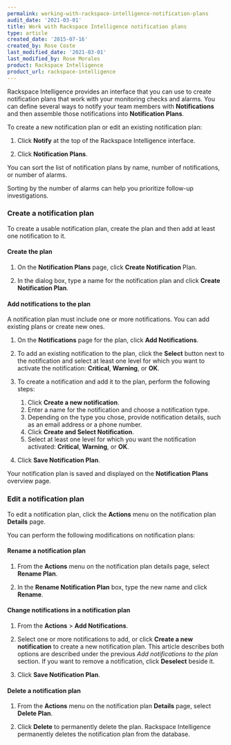 ```yaml
---
permalink: working-with-rackspace-intelligence-notification-plans
audit_date: '2021-03-01'
title: Work with Rackspace Intelligence notification plans
type: article
created_date: '2015-07-16'
created_by: Rose Coste
last_modified_date: '2021-03-01'
last_modified_by: Rose Morales
product: Rackspace Intelligence
product_url: rackspace-intelligence
---
```


Rackspace Intelligence provides an interface that you can use to create
notification plans that work with your monitoring checks and alarms. You can
define several ways to notify your team members with **Notifications** and
then assemble those notifications into **Notification Plans**.

To create a new notification plan or edit an existing notification plan:

1. Click **Notify** at the top of the Rackspace Intelligence interface.

2. Click **Notification Plans**.

You can sort the list of notification plans by name, number of notifications, or
number of alarms.

Sorting by the number of alarms can help you prioritize follow-up
investigations.

### Create a notification plan

To create a usable notification plan, create the plan and then add at
least one notification to it.

#### Create the plan

1. On the **Notification Plans** page, click **Create Notification** Plan.

2. In the dialog box, type a name for the notification plan and click **Create
   Notification Plan**.

#### Add notifications to the plan

A notification plan must include one or more notifications. You can add existing
plans or create new ones.

1. On the **Notifications** page for the plan, click **Add Notifications**.

2. To add an existing notification to the plan, click the **Select** button next
   to the notification and select at least one level for which you want to activate
   the notification: **Critical**, **Warning**, or **OK**.

3. To create a notification and add it to the plan, perform the following steps:

    1. Click **Create a new notification**.
    2. Enter a name for the notification and choose a
       notification type.
    3. Depending on the type you chose, provide notification
       details, such as an email address or a phone number.
    4. Click **Create and Select Notification**.
    5. Select at least one level for which you want the notification
       activated: **Critical**, **Warning**, or **OK**.

4. Click **Save Notification Plan**.

Your notification plan is saved and displayed on the **Notification Plans**
overview page.

### Edit a notification plan

To edit a notification plan, click the **Actions** menu on the notification plan
**Details** page.

You can perform the following modifications on notification plans:

#### Rename a notification plan

1. From the **Actions** menu on the notification plan details page, select
   **Rename Plan**.

2. In the **Rename Notification Plan** box, type the new name and click
   **Rename**.

#### Change notifications in a notification plan

1. From the **Actions** > **Add Notifications**.

2. Select one or more notifications to add, or click **Create a new
   notification** to create a new notification plan. This article describes both
   options are described under the previous *Add notifications to the plan* section.
   If you want to remove a notification, click **Deselect** beside it.

3. Click **Save Notification Plan**.

#### Delete a notification plan

1. From the **Actions** menu on the notification plan **Details** page, select
   **Delete Plan**.

2. Click **Delete** to permanently delete the plan. Rackspace Intelligence
   permanently deletes the notification plan from the database.
